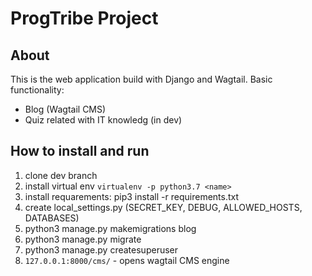 # ProgTribe Project

## About 
This is the web application build with Django and Wagtail.
Basic functionality:
* Blog (Wagtail CMS)
* Quiz related with IT knowledg (in dev) 

## How to install and run
1. clone dev branch 
2. install virtual env `virtualenv -p python3.7 <name>`
3. install requarements: pip3 install -r requirements.txt
4. create local_settings.py (SECRET_KEY, DEBUG, ALLOWED_HOSTS, DATABASES)
5. python3 manage.py makemigrations blog
6. python3 manage.py migrate
7. python3 manage.py createsuperuser
8. `127.0.0.1:8000/cms/` - opens wagtail CMS engine
